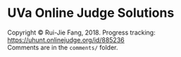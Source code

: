# UVa Online Judge Solutions
Copyright &copy; Rui-Jie Fang, 2018. Progress tracking: https://uhunt.onlinejudge.org/id/885236
<br>
Comments are in the `comments/` folder.
